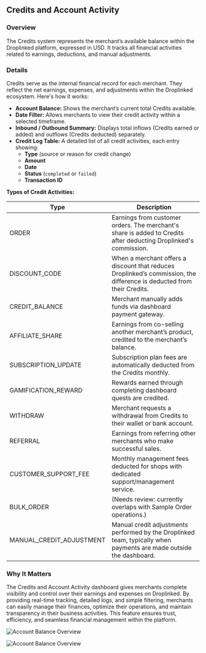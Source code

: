 ## Credits and Account Activity

### Overview
The Credits system represents the merchant’s available balance within the Droplinked platform, expressed in USD. It tracks all financial activities related to earnings, deductions, and manual adjustments.

### Details
Credits serve as the internal financial record for each merchant. They reflect the net earnings, expenses, and adjustments within the Droplinked ecosystem. Here's how it works:

- **Account Balance:** Shows the merchant’s current total Credits available.
- **Date Filter:** Allows merchants to view their credit activity within a selected timeframe.
- **Inbound / Outbound Summary:** Displays total inflows (Credits earned or added) and outflows (Credits deducted) separately.
- **Credit Log Table:** A detailed list of all credit activities, each entry showing:
  - **Type** (source or reason for credit change)
  - **Amount** 
  - **Date**
  - **Status** (`completed` or `failed`)
  - **Transaction ID**

**Types of Credit Activities:**

| Type | Description |
| --- | --- |
| ORDER | Earnings from customer orders. The merchant's share is added to Credits after deducting Droplinked's commission. |
| DISCOUNT_CODE | When a merchant offers a discount that reduces Droplinked’s commission, the difference is deducted from their Credits. |
| CREDIT_BALANCE | Merchant manually adds funds via dashboard payment gateway. |
| AFFILIATE_SHARE | Earnings from co-selling another merchant’s product, credited to the merchant’s balance. |
| SUBSCRIPTION_UPDATE | Subscription plan fees are automatically deducted from the Credits monthly. |
| GAMIFICATION_REWARD | Rewards earned through completing dashboard quests are credited. |
| WITHDRAW | Merchant requests a withdrawal from Credits to their wallet or bank account. |
| REFERRAL | Earnings from referring other merchants who make successful sales. |
| CUSTOMER_SUPPORT_FEE | Monthly management fees deducted for shops with dedicated support/management service. |
| BULK_ORDER | (Needs review: currently overlaps with Sample Order operations.) |
| MANUAL_CREDIT_ADJUSTMENT | Manual credit adjustments performed by the Droplinked team, typically when payments are made outside the dashboard. |

### Why It Matters
The Credits and Account Activity dashboard gives merchants complete visibility and control over their earnings and expenses on Droplinked. By providing real-time tracking, detailed logs, and simple filtering, merchants can easily manage their finances, optimize their operations, and maintain transparency in their business activities. This feature ensures trust, efficiency, and seamless financial management within the platform.

![Account Balance Overview](https://upload-file-droplinked.s3.amazonaws.com/7e9f52bf5ba34e1a66a46ef5a474e072717e7616234d03324169c6774419372f.png)


![Account Balance Overview](https://upload-file-droplinked.s3.amazonaws.com/0d64ecf355b22dfe796eeea9610c735822fc6c51ad5f2d45927e6ad13695ede9.png)